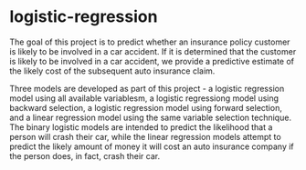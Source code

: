# logistic-regression

The goal of this project is to predict whether an insurance policy customer is likely to be involved in a car accident. If it is determined that the customer is likely to be involved in a car accident, we provide a predictive estimate of the likely cost of the subsequent auto insurance claim.

Three models are developed as part of this project - a logistic regression model using all available variablesm, a logistic regressiong model using backward selection, a logistic regression model using forward selection, and a linear regression model using the same variable selection technique. The binary logistic models are intended to predict the likelihood that a person will crash their car, while the linear regression models attempt to predict the likely amount of money it will cost an auto insurance company if the person does, in fact, crash their car.
